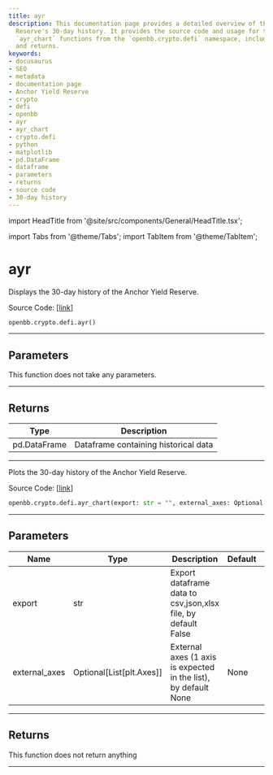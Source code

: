 ```yaml
---
title: ayr
description: This documentation page provides a detailed overview of the Anchor Yield
  Reserve's 30-day history. It provides the source code and usage for the `ayr` and
  `ayr_chart` functions from the `openbb.crypto.defi` namespace, including parameters
  and returns.
keywords:
- docusaurus
- SEO
- metadata
- documentation page
- Anchor Yield Reserve
- crypto
- defi
- openbb
- ayr
- ayr_chart
- crypto.defi
- python
- matplotlib
- pd.DataFrame
- dataframe
- parameters
- returns
- source code
- 30-day history
---
```


import HeadTitle from '@site/src/components/General/HeadTitle.tsx';

<HeadTitle title="ayr - Defi - Crypto - Reference | OpenBB SDK Docs" />

import Tabs from '@theme/Tabs';
import TabItem from '@theme/TabItem';

# ayr

<Tabs>
<TabItem value="model" label="Model" default>

Displays the 30-day history of the Anchor Yield Reserve.

Source Code: [[link](https://github.com/OpenBB-finance/OpenBBTerminal/tree/main/openbb_terminal/cryptocurrency/defi/terraengineer_model.py#L63)]

```python
openbb.crypto.defi.ayr()
```

---

## Parameters

This function does not take any parameters.

---

## Returns

| Type | Description |
| ---- | ----------- |
| pd.DataFrame | Dataframe containing historical data |
---

</TabItem>
<TabItem value="view" label="Chart">

Plots the 30-day history of the Anchor Yield Reserve.

Source Code: [[link](https://github.com/OpenBB-finance/OpenBBTerminal/tree/main/openbb_terminal/cryptocurrency/defi/terraengineer_view.py#L85)]

```python
openbb.crypto.defi.ayr_chart(export: str = "", external_axes: Optional[List[matplotlib.axes._axes.Axes]] = None)
```

---

## Parameters

| Name | Type | Description | Default | Optional |
| ---- | ---- | ----------- | ------- | -------- |
| export | str | Export dataframe data to csv,json,xlsx file, by default False |  | True |
| external_axes | Optional[List[plt.Axes]] | External axes (1 axis is expected in the list), by default None | None | True |


---

## Returns

This function does not return anything

---

</TabItem>
</Tabs>
